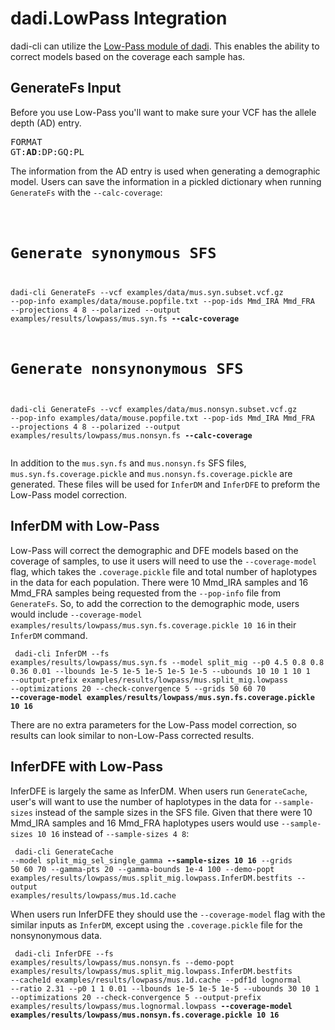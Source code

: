 # dadi.LowPass Integration

dadi-cli can utilize the [Low-Pass module of dadi](https://dadi.readthedocs.io/en/latest/user-guide/low-pass/). This enables the ability to correct models based on the coverage each sample has.

## GenerateFs Input

Before you use Low-Pass you'll want to make sure your VCF has the allele depth (AD) entry.
<pre>
FORMAT
GT:<b>AD</b>:DP:GQ:PL
</pre>
The information from the AD entry is used when generating a demographic model. Users can save the information in a pickled dictionary when running `GenerateFs` with the `--calc-coverage`:
<code><pre>
# Generate synonymous SFS
dadi-cli GenerateFs --vcf examples/data/mus.syn.subset.vcf.gz --pop-info examples/data/mouse.popfile.txt --pop-ids Mmd_IRA Mmd_FRA --projections 4 8 --polarized --output examples/results/lowpass/mus.syn.fs <b>--calc-coverage</b>

# Generate nonsynonymous SFS
dadi-cli GenerateFs --vcf examples/data/mus.nonsyn.subset.vcf.gz --pop-info examples/data/mouse.popfile.txt --pop-ids Mmd_IRA Mmd_FRA --projections 4 8 --polarized --output examples/results/lowpass/mus.nonsyn.fs <b>--calc-coverage</b>
</code></pre>
In addition to the `mus.syn.fs` and `mus.nonsyn.fs` SFS files, `mus.syn.fs.coverage.pickle` and `mus.nonsyn.fs.coverage.pickle` are generated. These files will be used for `InferDM` and `InferDFE` to preform the Low-Pass model correction.

## InferDM with Low-Pass

Low-Pass will correct the demographic and DFE models based on the coverage of samples, to use it users will need to use the `--coverage-model` flag, which takes the `.coverage.pickle` file and total number of haplotypes in the data for each population. There were 10 Mmd_IRA samples and 16 Mmd_FRA samples being requested from the `--pop-info` file from `GenerateFs`. So, to add the correction to the demographic mode, users would include `--coverage-model examples/results/lowpass/mus.syn.fs.coverage.pickle 10 16` in their `InferDM` command.
<code><pre>
dadi-cli InferDM --fs examples/results/lowpass/mus.syn.fs --model split_mig --p0 4.5 0.8 0.8 0.36 0.01 --lbounds 1e-5 1e-5 1e-5 1e-5 1e-5 --ubounds 10 10 1 10 1 --output-prefix examples/results/lowpass/mus.split_mig.lowpass --optimizations 20 --check-convergence 5 --grids 50 60 70 <b>--coverage-model examples/results/lowpass/mus.syn.fs.coverage.pickle 10 16</b>
</code></pre>

There are no extra parameters for the Low-Pass model correction, so results can look similar to non-Low-Pass corrected results.

## InferDFE with Low-Pass

InferDFE is largely the same as InferDM. When users run `GenerateCache`, user's will want to use the number of haplotypes in the data for `--sample-sizes` instead of the sample sizes in the SFS file. Given that there were 10 Mmd_IRA samples and 16 Mmd_FRA haplotypes users would use `--sample-sizes 10 16` instead of `--sample-sizes 4 8`:
<code><pre>
dadi-cli GenerateCache --model split_mig_sel_single_gamma <b>--sample-sizes 10 16</b> --grids 50 60 70 --gamma-pts 20 --gamma-bounds 1e-4 100 --demo-popt examples/results/lowpass/mus.split_mig.lowpass.InferDM.bestfits --output examples/results/lowpass/mus.1d.cache
</code></pre>

When users run InferDFE they should use the `--coverage-model` flag with the similar inputs as `InferDM`, except using the `.coverage.pickle` file for the nonsynonymous data.
<code><pre>
dadi-cli InferDFE --fs examples/results/lowpass/mus.nonsyn.fs --demo-popt examples/results/lowpass/mus.split_mig.lowpass.InferDM.bestfits --cache1d examples/results/lowpass/mus.1d.cache --pdf1d lognormal --ratio 2.31 --p0 1 1 0.01 --lbounds 1e-5 1e-5 1e-5 --ubounds 30 10 1 --optimizations 20 --check-convergence 5 --output-prefix examples/results/lowpass/mus.lognormal.lowpass <b>--coverage-model examples/results/lowpass/mus.nonsyn.fs.coverage.pickle 10 16</b>
</code></pre>